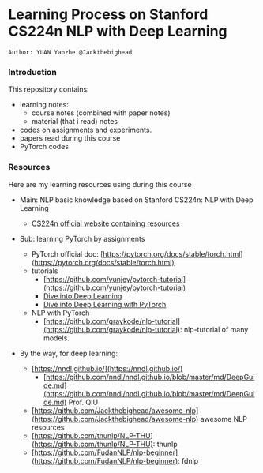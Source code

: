 # Learning Process on Stanford CS224n NLP with Deep Learning
`Author: YUAN Yanzhe @Jackthebighead`

### Introduction
This repository contains:
- learning notes: 
  - course notes (combined with paper notes) 
  - material (that i read) notes
- codes on assignments and experiments. 
- papers read during this course
- PyTorch codes

### Resources 
Here are my learning resources using during this course
- Main: NLP basic knowledge based on Stanford CS224n: NLP with Deep Learning
    - [CS224n official website containing resources](https://web.stanford.edu/class/archive/cs/cs224n/cs224n.1194/)
    
- Sub: learning PyTorch by assignments
    - PyTorch official doc: [https://pytorch.org/docs/stable/torch.html](https://pytorch.org/docs/stable/torch.html)
    - tutorials
        - [https://github.com/yunjey/pytorch-tutorial](https://github.com/yunjey/pytorch-tutorial)
        - [Dive into Deep Learning](https://zh.d2l.ai/)
        - [Dive into Deep Learning with PyTorch](https://github.com/ShusenTang/Dive-into-DL-PyTorch)
    - NLP with PyTorch
        - [https://github.com/graykode/nlp-tutorial](https://github.com/graykode/nlp-tutorial): nlp-tutorial of many models.
- By the way, for deep learning:
    - [https://nndl.github.io/](https://nndl.github.io/)
        - [https://github.com/nndl/nndl.github.io/blob/master/md/DeepGuide.md](https://github.com/nndl/nndl.github.io/blob/master/md/DeepGuide.md) Prof. QIU
    - [https://github.com/Jackthebighead/awesome-nlp](https://github.com/Jackthebighead/awesome-nlp) awesome NLP resources
    - [https://github.com/thunlp/NLP-THU](https://github.com/thunlp/NLP-THU): thunlp
    - [https://github.com/FudanNLP/nlp-beginner](https://github.com/FudanNLP/nlp-beginner): fdnlp
